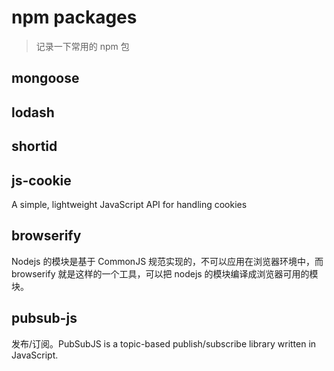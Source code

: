 # npm packages

> 记录一下常用的 npm 包

## mongoose

## lodash

## shortid

## js-cookie

A simple, lightweight JavaScript API for handling cookies

## browserify

Nodejs 的模块是基于 CommonJS 规范实现的，不可以应用在浏览器环境中，而 browserify 就是这样的一个工具，可以把 nodejs 的模块编译成浏览器可用的模块。

## pubsub-js

发布/订阅。PubSubJS is a topic-based publish/subscribe library written in JavaScript.
